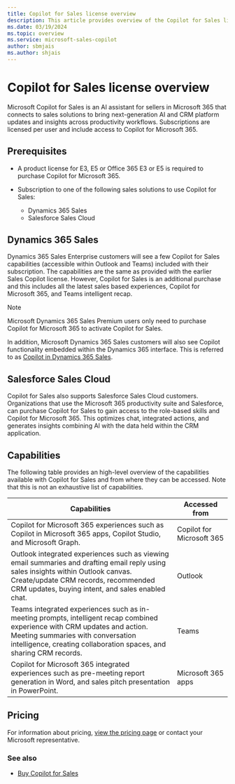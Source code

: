 ```yaml
---
title: Copilot for Sales license overview
description: This article provides overview of the Copilot for Sales license.
ms.date: 03/19/2024
ms.topic: overview
ms.service: microsoft-sales-copilot
author: sbmjais
ms.author: shjais
---
```


# Copilot for Sales license overview

Microsoft Copilot for Sales is an AI assistant for sellers in Microsoft 365 that connects to sales solutions to bring next-generation AI and CRM platform updates and insights across productivity workflows. Subscriptions are licensed per user and include access to Copilot for Microsoft 365.

## Prerequisites

- A product license for E3, E5 or Office 365 E3 or E5 is required to purchase Copilot for Microsoft 365. 

- Subscription to one of the following sales solutions to use Copilot for Sales:
  - Dynamics 365 Sales
  - Salesforce Sales Cloud

## Dynamics 365 Sales

Dynamics 365 Sales Enterprise customers will see a few Copilot for Sales capabilities (accessible within Outlook and Teams) included with their subscription. The capabilities are the same as provided with the earlier Sales Copilot license. However, Copilot for Sales is an additional purchase and this includes all the latest sales based experiences, Copilot for Microsoft 365, and Teams intelligent recap.

> [!NOTE]
> Microsoft Dynamics 365 Sales Premium users only need to purchase Copilot for Microsoft 365 to activate Copilot for Sales. 

In addition, Microsoft Dynamics 365 Sales customers will also see Copilot functionality embedded within the Dynamics 365 interface. This is referred to as [Copilot in Dynamics 365 Sales](/dynamics365/sales/copilot-overview). 

## Salesforce Sales Cloud

Copilot for Sales also supports Salesforce Sales Cloud customers. Organizations that use the Microsoft 365 productivity suite and Salesforce, can purchase Copilot for Sales to gain access to the role-based skills and Copilot for Microsoft 365. This optimizes chat, integrated actions, and generates insights combining AI with the data held within the CRM application.

## Capabilities

The following table provides an high-level overview of the capabilities available with Copilot for Sales and from where they can be accessed. Note that this is not an exhaustive list of capabilities.

|Capabilities|Accessed from|
|------------|-------------|
|Copilot for Microsoft 365 experiences such as Copilot in Microsoft 365 apps, Copilot Studio, and Microsoft Graph. |Copilot for Microsoft 365|
|Outlook integrated experiences such as viewing email summaries and drafting email reply using sales insights within Outlook canvas. <br> Create/update CRM records, recommended CRM updates, buying intent, and sales enabled chat.  |Outlook|
|Teams integrated experiences such as in-meeting prompts, intelligent recap combined experience with CRM updates and action. <br>Meeting summaries with conversation intelligence, creating collaboration spaces, and sharing CRM records. |Teams|
|Copilot for Microsoft 365 integrated experiences such as pre-meeting report generation in Word, and sales pitch presentation in PowerPoint. |Microsoft 365 apps|

## Pricing

For information about pricing, [view the pricing page](https://www.microsoft.com/ai/microsoft-sales-copilot#featuresandpricing) or contact your Microsoft representative.

### See also

- [Buy Copilot for Sales](buy-license.md)